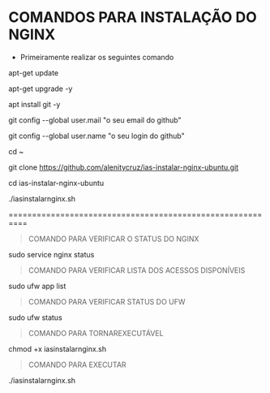 # COMANDOS PARA INSTALAÇÃO DO NGINX

- Primeiramente realizar os seguintes comando 

apt-get update

apt-get upgrade -y

apt install git -y

git config --global user.mail "o seu email do github"

git config --global user.name "o seu login do github"

cd ~

git clone https://github.com/alenitycruz/ias-instalar-nginx-ubuntu.git

cd ias-instalar-nginx-ubuntu

./iasinstalarnginx.sh

==========================================================

> COMANDO PARA VERIFICAR O STATUS DO NGINX

sudo service nginx status

> COMANDO PARA VERIFICAR LISTA DOS ACESSOS DISPONÍVEIS

sudo ufw app list

> COMANDO PARA VERIFICAR STATUS DO UFW

sudo ufw status

> COMANDO PARA TORNAREXECUTÁVEL 

chmod +x iasinstalarnginx.sh

> COMANDO PARA EXECUTAR

./iasinstalarnginx.sh